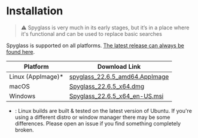 # Installation

> ⚠️ Spyglass is very much in its early stages, but it’s in a place where it's
> functional and can be used to replace basic searches

Spyglass is supported on all platforms. [The latest release can always be found here][release-page].

| Platform          | Download Link |
| ----------------- | --------------------------------------------- |
| Linux (AppImage)* | [spyglass_22.6.5_amd64.AppImage][linux-link]  |
| macOS             | [Spyglass_22.6.5_x64.dmg][osx-link]           |
| Windows           | [Spyglass_22.6.5_x64_en-US.msi][windows-link] |


* : Linux builds are built & tested on the latest version of Ubuntu. If you're using
a different distro or window manager there may be some differences. Please open an issue
if you find something completely broken.

[release-page]: https://github.com/a5huynh/spyglass/releases
[linux-link]: https://github.com/a5huynh/spyglass/releases/download/v2022.6.5/spyglass_22.6.5_amd64.AppImage
[osx-link]: https://github.com/a5huynh/spyglass/releases/download/v2022.6.5/Spyglass_22.6.5_x64.dmg
[windows-link]: https://github.com/a5huynh/spyglass/releases/download/v2022.6.5/Spyglass_22.6.5_x64_en-US.msi